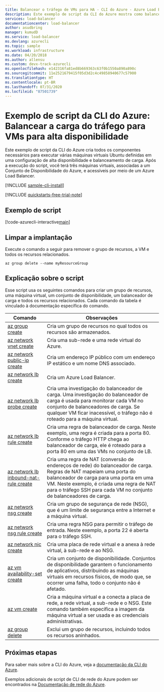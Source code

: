 ```yaml
---
title: Balancear o tráfego de VMs para HA - CLI do Azure - Azure Load Balancer
description: Este exemplo de script da CLI do Azure mostra como balancear a carga do tráfego para VMs para alta disponibilidade
services: load-balancer
documentationcenter: load-balancer
author: asudbring
manager: kumudD
ms.service: load-balancer
ms.devlang: azurecli
ms.topic: sample
ms.workload: infrastructure
ms.date: 04/20/2018
ms.author: allensu
ms.custom: devx-track-azurecli
ms.openlocfilehash: e142316fa81ed8b669363c63f0b1550a890a890c
ms.sourcegitcommit: 11e2521679415f05d3d2c4c49858940677c57900
ms.translationtype: HT
ms.contentlocale: pt-BR
ms.lasthandoff: 07/31/2020
ms.locfileid: "87501739"
---
```

# <a name="azure-cli-script-example-load-balance-traffic-to-vms-for-high-availability"></a>Exemplo de script da CLI do Azure: Balancear a carga do tráfego para VMs para alta disponibilidade

Este exemplo de script da CLI do Azure cria todos os componentes necessários para executar várias máquinas virtuais Ubuntu definidas em uma configuração de alta disponibilidade e balanceamento de carga. Após a execução do script, você terá três máquinas virtuais, associadas a um Conjunto de Disponibilidade do Azure, e acessíveis por meio de um Azure Load Balancer. 

[!INCLUDE [sample-cli-install](../../../includes/sample-cli-install.md)]

[!INCLUDE [quickstarts-free-trial-note](../../../includes/quickstarts-free-trial-note.md)]

## <a name="sample-script"></a>Exemplo de script

[!code-azurecli-interactive[main](../../../cli_scripts/virtual-machine/create-vm-nlb/create-vm-nlb.sh "Quick Create VM")]

## <a name="clean-up-deployment"></a>Limpar a implantação 

Execute o comando a seguir para remover o grupo de recursos, a VM e todos os recursos relacionados.

```azurecli
az group delete --name myResourceGroup
```

## <a name="script-explanation"></a>Explicação sobre o script

Esse script usa os seguintes comandos para criar um grupo de recursos, uma máquina virtual, um conjunto de disponibilidade, um balanceador de carga e todos os recursos relacionados. Cada comando da tabela é vinculado à documentação específica do comando.

| Comando | Observações |
|---|---|
| [az group create](https://docs.microsoft.com/cli/azure/group#az-group-create) | Cria um grupo de recursos no qual todos os recursos são armazenados. |
| [az network vnet create](https://docs.microsoft.com/cli/azure/network/vnet#az-network-vnet-create) | Cria uma sub-rede e uma rede virtual do Azure. |
| [az network public-ip create](https://docs.microsoft.com/cli/azure/network/public-ip#az-network-public-ip-create) | Cria um endereço IP público com um endereço IP estático e um nome DNS associado. |
| [az network lb create](https://docs.microsoft.com/cli/azure/network/lb#az-network-lb-create) | Cria um Azure Load Balancer. |
| [az network lb probe create](https://docs.microsoft.com/cli/azure/network/lb/probe#az-network-lb-probe-create) | Cria uma investigação do balanceador de carga. Uma investigação do balanceador de carga é usada para monitorar cada VM no conjunto de balanceadores de carga. Se qualquer VM ficar inacessível, o tráfego não é roteado para a máquina virtual. |
| [az network lb rule create](https://docs.microsoft.com/cli/azure/network/lb/rule#az-network-lb-rule-create) | Cria uma regra de balanceador de carga. Neste exemplo, uma regra é criada para a porta 80. Conforme o tráfego HTTP chega ao balanceador de carga, ele é roteado para a porta 80 em uma das VMs no conjunto de LB. |
| [az network lb inbound-nat-rule create](https://docs.microsoft.com/cli/azure/network/lb/inbound-nat-rule#az-network-lb-inbound-nat-rule-create) | Cria uma regra de NAT (conversão de endereços de rede) do balanceador de carga.  Regras de NAT mapeiam uma porta do balanceador de carga para uma porta em uma VM. Neste exemplo, é criada uma regra de NAT para o tráfego SSH para cada VM no conjunto de balanceadores de carga.  |
| [az network nsg create](https://docs.microsoft.com/cli/azure/network/nsg#az-network-nsg-create) | Cria um grupo de segurança de rede (NSG), que é um limite de segurança entre a Internet e a máquina virtual. |
| [az network nsg rule create](https://docs.microsoft.com/cli/azure/network/nsg/rule#az-network-nsg-rule-create) | Cria uma regra NSG para permitir o tráfego de entrada. Neste exemplo, a porta 22 é aberta para o tráfego SSH. |
| [az network nic create](https://docs.microsoft.com/cli/azure/network/nic#az-network-nic-create) | Cria uma placa de rede virtual e a anexa à rede virtual, à sub-rede e ao NSG. |
| [az vm availability-set create](https://docs.microsoft.com/cli/azure/network/lb/rule#az-network-lb-rule-create) | Cria um conjunto de disponibilidade. Conjuntos de disponibilidade garantem o funcionamento de aplicativos, distribuindo as máquinas virtuais em recursos físicos, de modo que, se ocorrer uma falha, todo o conjunto não é afetado. |
| [az vm create](/cli/azure/vm#az-vm-create) | Cria a máquina virtual e a conecta a placa de rede, a rede virtual, a sub-rede e o NSG. Este comando também especifica a imagem da máquina virtual a ser usada e as credenciais administrativas.  |
| [az group delete](https://docs.microsoft.com/cli/azure/vm/extension#az-vm-extension-set) | Exclui um grupo de recursos, incluindo todos os recursos aninhados. |

## <a name="next-steps"></a>Próximas etapas

Para saber mais sobre a CLI do Azure, veja a [documentação da CLI do Azure](https://docs.microsoft.com/cli/azure).

Exemplos adicionais de script de CLI de rede do Azure podem ser encontrados na [Documentação de rede do Azure](../cli-samples.md).
